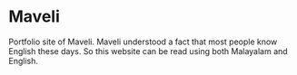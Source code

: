 # Maveli
Portfolio site of Maveli. Maveli understood a fact that most people know English these days. So this website can be read using both Malayalam and English.
